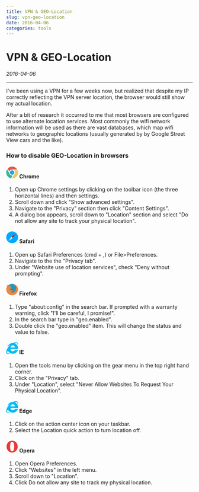 ```yaml
---
title: VPN & GEO-Location
slug: vpn-geo-location
date: 2016-04-06
categories: tools
---
```


# VPN & GEO-Location
_2016-04-06_
<hr>

<style>
    svg#browser {
        width: 32px;
        height: 32px;
    }
</style>

I've been using a VPN for a few weeks now, but realized that despite my IP correctly reflecting the VPN server location, the browser would still show my actual location.

After a bit of research it occurred to me that most browsers are configured to use alternate location services. Most commonly the wifi network information will be used as there are vast databases, which map wifi networks to geographic locations (usually generated by by Google Street View cars and the like).

### How to disable GEO-Location in browsers

#### <svg id="browser" height="32" width="32" xmlns="http://www.w3.org/2000/svg"><path d="M15.987 9.991c3.314 0 6 2.688 6 6 0 3.315-2.686 6-6 6-3.312 0-6-2.686-6-6 0-3.312 2.688-6 6-6z" fill="#26A6D1"/><path d="M15.987 23.992c-4.048 0-7.385-3.008-7.917-6.912l-5.515-9.563-.006-.014-.617.891c-.152.279-.3.562-.436.851l-.295.69c-.098.238-.195.479-.282.725-.098.273-.183.549-.264.826l-.178.637c-.074.297-.137.594-.194.893l-.108.631c-.044.293-.078.584-.104.875l-.052.697c-.013.266-.018.531-.018.797s.004.532.018.797l.052.697c.027.291.062.584.104.875l.108.631c.058.299.12.596.194.893l.178.637c.082.275.166.553.264.826.087.244.185.484.282.725.096.23.188.461.295.689.136.289.284.57.437.852l.199.391.092.143c.176.301.37.588.566.875l.314.467c.189.258.396.504.603.752l.414.496c.18.197.373.385.563.574.19.191.377.387.575.564l.496.416c.248.205.494.412.752.602l.463.316c.288.197.577.391.875.566l.142.092.39.199c.28.152.562.303.851.438l.083.043.405.166c1.082.461 2.212.787 3.364 1.002l4.565-7.916c-.535.107-1.089.168-1.658.168z" fill="#3DB39E"/><path d="M31.933 14.901l-.021-.264c-.113-1.336-.662-3.27-1.118-4.568h-9.443c1.615 1.463 2.636 3.57 2.636 5.922 0 2.538-1.185 4.795-3.025 6.26l-5.625 9.756c1.978 0 4.641-.357 6.557-1.123l.065-.021.102-.043c.653-.271 1.299-.568 1.928-.932.563-.324 1.09-.688 1.599-1.068l.029-.023c.49-.371.949-.766 1.387-1.182l.068-.059.221-.225c.968-.969 1.799-2.039 2.477-3.193l.077-.113.139-.281c.218-.396.42-.801.604-1.213l.236-.555c.156-.391.292-.787.417-1.188l.165-.516c.153-.557.278-1.119.371-1.688l.039-.324c.069-.488.118-.979.143-1.475l.009-.397c.008-.494-.002-.991-.037-1.487z" fill="#EFC75E"/><path d="M29.838 7.991c-.335-.58-.71-1.121-1.104-1.643l-.129-.16c-.354-.457-.729-.891-1.125-1.299l-.268-.275c-.435-.428-.886-.834-1.359-1.205l-.104-.088c-.527-.406-1.079-.771-1.648-1.105l-.114-.076-.433-.225c-.25-.135-.499-.27-.756-.391-.247-.115-.496-.217-.745-.32l-.627-.25c-.303-.109-.609-.201-.916-.295l-.51-.148c-.334-.086-.671-.154-1.007-.219l-.476-.094c-.328-.053-.656-.086-.985-.117l-.539-.055c-.282-.018-.563-.016-.847-.02l-.694-.004-.54.039c-1.194.08-2.388.293-3.561.648l-.243.066c-.297.096-.59.213-.884.328l-.564.223c-.242.103-.481.224-.721.343-.232.114-.465.229-.693.356l-.26.133-.384.248c-.227.14-.452.283-.673.435-.216.151-.429.305-.637.463l-.55.439c-.227.19-.448.383-.663.583l-.408.398c-.237.238-.469.48-.688.73l-.149.18 4.551 7.895c1.045-3.201 4.052-5.518 7.603-5.518h13.85z" fill="#E2574C"/></svg> Chrome
1. Open up Chrome settings by clicking on the toolbar icon (the three horizontal lines) and then settings.
2. Scroll down and click "Show advanced settings".
3. Navigate to the "Privacy" section then click "Content Settings".
4. A dialog box appears, scroll down to "Location" section and select "Do not allow any site to track your physical location".

#### <svg id="browser" enable-background="new 0 0 128 128" version="1.1" viewBox="0 0 128 128" xml:space="preserve" xmlns="http://www.w3.org/2000/svg" xmlns:xlink="http://www.w3.org/1999/xlink"><g id="_x37__stroke"><g id="Safari"><rect clip-rule="evenodd" fill="none" fill-rule="evenodd" height="128" width="128"/><g id="Safari_1_"><circle clip-rule="evenodd" cx="64" cy="64" fill="#00AAFF" fill-rule="evenodd" r="64"/><polygon clip-rule="evenodd" fill="#FFFFFF" fill-rule="evenodd" points="23.742,104.258 69.845,69.845 58.155,58.155"/><polygon clip-rule="evenodd" fill="#EE0000" fill-rule="evenodd" points="104.258,23.742 58.155,58.155 64,64 64,64      69.845,69.845    "/></g></g></g></svg> Safari
1. Open up Safari Preferences (cmd + ,) or  File>Preferences.
2. Navigate to the the "Privacy tab".
3. Under "Website use of location services", check "Deny without prompting".

#### <svg id="browser" enable-background="new -0.002 -0.501 32 31" height="31" viewBox="-0.002 -0.501 32 31" width="32" xmlns="http://www.w3.org/2000/svg"><path d="M15.998-.501c8.284 0 15 6.715 15 15 0 8.283-6.716 15-15 15s-15-6.717-15-15c0-8.286 6.716-15 15-15z" fill="#2394BC"/><path d="M18.562 30.274c7.614-1.229 13.437-7.814 13.437-15.775l-.146.181c.228-1.513.188-2.861-.125-4.037-.112.871-.234 1.397-.357 1.608-.001-.068-.018-.976-.307-2.243-.137-.924-.338-1.793-.616-2.596.068.368.108.675.128.953-1.162-3.118-4.023-6.957-11.072-6.867 0 0 2.479.262 3.646 2.029 0 0-1.193-.285-2.095.152 1.099.438 2.052.896 2.863 1.374l.07.043c.208.125.385.253.573.38 1.498 1.052 2.888 2.553 2.782 4.489-.323-.51-.753-.844-1.304-1.012.679 2.66.746 4.857.197 6.59-.377-1.154-.724-1.846-1.033-2.09.431 3.566-.15 6.203-1.739 7.922.302-1.049.422-1.908.354-2.586-1.867 2.822-3.991 4.281-6.372 4.371-.941-.008-1.83-.15-2.666-.426-1.228-.415-2.339-1.124-3.328-2.13 1.544.129 2.954-.139 4.195-.772l2.033-1.332-.008-.006c.264-.1.512-.092.754.021.496-.068.67-.334.504-.783-.24-.334-.603-.637-1.069-.904-1.017-.531-2.079-.447-3.187.26-1.055.6-2.07.576-3.058-.062-.647-.447-1.272-1.049-1.876-1.801l-.24-.355c-.113.852.015 1.945.398 3.291l.008.018-.008-.016c-.384-1.346-.511-2.442-.398-3.293v-.008c.029-.744.337-1.154.924-1.246l-.249-.021.251.021c.663.061 1.424.213 2.282.463.144-.828-.045-1.695-.564-2.584v-.016c.806-.752 1.521-1.299 2.132-1.648.271-.145.429-.365.481-.662l.022-.016.008-.008.03-.029c.158-.236.105-.426-.165-.594-.565.031-1.131-.008-1.695-.121l-.008.023c-.233-.068-.527-.275-.889-.625l-.927-.912-.278-.219v.029h-.008l.008-.037-.053-.055.075-.053c.128-.691.339-1.285.64-1.795l.068-.061c.302-.502.881-1.041 1.732-1.617-1.582.197-3.013.91-4.285 2.143-1.055-.387-2.305-.305-3.744.25l-.173.132-.013.007.188-.138.008-.008c-.905-.416-1.515-1.611-1.809-3.564-1.152 1.141-1.71 3.178-1.673 6.119l-.33.499-.085.058-.017.016-.007.007-.016.033c-.175.274-.416.688-.72 1.244-.437.786-.584 1.446-.627 2.021l-.004.007.002.019-.014.151.025-.04c.003.133.006.267.04.387l.934-.768c-.339.859-.564 1.77-.678 2.736l-.027.442-.293-.335c0 3.428 1.088 6.597 2.924 9.201l.055.086.088.105c1.32 1.813 3.006 3.338 4.958 4.464 1.403.831 2.911 1.413 4.519 1.759l.331.074c.333.064.674.112 1.016.155.253.033.506.065.762.087l.34.039.483.003.525.026.418-.021.689-.034c.409-.028.812-.073 1.212-.131l.243-.036zm-9.409-16.75h0zm19.527-2.741l-.007.131.005-.132.002.001z" fill="#EC8840"/></svg> Firefox
1. Type "about:config" in the search bar. If prompted with a warranty warning, click "I'll be careful, I promise!".
2. In the search bar type in "geo.enabled".
3. Double click the "geo.enabled" item. This will change the status and value to false.

#### <svg enable-background="new 0 0 128 128" id="browser" version="1.1" viewBox="0 0 128 128" xml:space="preserve" xmlns="http://www.w3.org/2000/svg" xmlns:xlink="http://www.w3.org/1999/xlink"><g id="_x33__stroke"><g id="Internet_Explorer_1_"><rect clip-rule="evenodd" fill="none" fill-rule="evenodd" height="128" width="128"/><path clip-rule="evenodd" d="M70.699,35.433    c14.086,0,23.477,10.993,23.827,21.899H46.581C47.048,48.051,55.651,35.433,70.699,35.433z M70.699,98.55    c-14.087,0-24.119-12.212-24.468-24.626h81.659c1.247-26.735-8-45.696-31.687-58.922c3.461-3.786,31.812-13.748,24.556,13.329    l2.786,4.028C135.844-4.899,98.905-2.873,74.462,8.951C39.231,8.835,19.283,30.88,13.801,53.504    c9.524-13.6,21.835-21.66,29.863-23.901c-45.949,36.753-67.3,117.813-4.899,92.123l-4.331-2.596    c-37.552,11.779-23.043-21.511-15.816-26.312c8.651,17.599,27.083,31.664,49.631,31.664c28.697,0,50.016-14.739,58.474-39.187    h-33.13C88.81,93.769,82.161,98.55,70.699,98.55z" fill="#00BBF5" fill-rule="evenodd" id="Internet_Explorer"/></g></g></svg> IE
1. Open the tools menu by clicking on the gear menu in the top right hand corner.
2. Click on the "Privacy" tab.
3. Under "Location", select "Never Allow Websites To Request Your Physical Location".

#### <svg enable-background="new 0 0 128 128" id="browser" version="1.1" viewBox="0 0 128 128" xml:space="preserve" xmlns="http://www.w3.org/2000/svg" xmlns:xlink="http://www.w3.org/1999/xlink"><g id="_x33__stroke"><g id="Internet_Explorer_1_"><rect clip-rule="evenodd" fill="none" fill-rule="evenodd" height="128" width="128"/><path clip-rule="evenodd" d="M70.699,35.433    c14.086,0,23.477,10.993,23.827,21.899H46.581C47.048,48.051,55.651,35.433,70.699,35.433z M70.699,98.55    c-14.087,0-24.119-12.212-24.468-24.626h81.659c1.247-26.735-8-45.696-31.687-58.922c3.461-3.786,31.812-13.748,24.556,13.329    l2.786,4.028C135.844-4.899,98.905-2.873,74.462,8.951C39.231,8.835,19.283,30.88,13.801,53.504    c9.524-13.6,21.835-21.66,29.863-23.901c-45.949,36.753-67.3,117.813-4.899,92.123l-4.331-2.596    c-37.552,11.779-23.043-21.511-15.816-26.312c8.651,17.599,27.083,31.664,49.631,31.664c28.697,0,50.016-14.739,58.474-39.187    h-33.13C88.81,93.769,82.161,98.55,70.699,98.55z" fill="#00BBF5" fill-rule="evenodd" id="Internet_Explorer"/></g></g></svg> Edge
1. Click on the action center icon on your taskbar.
2. Select the Location quick action to turn location off.

#### <svg enable-background="new 0 0 32 32" height="32px" id="Layer_1" version="1.0" viewBox="0 0 32 32" width="32px" xml:space="preserve" xmlns="http://www.w3.org/2000/svg" xmlns:xlink="http://www.w3.org/1999/xlink"><g><path d="M26.737,4.375c2.842,2.917,4.264,6.75,4.264,11.5c0,4.334-1.422,8.104-4.264,11.312   C23.895,30.396,20.295,32,15.938,32c-4.316,0-7.885-1.604-10.706-4.812C2.41,23.979,1,20.209,1,15.875   c0-4.75,1.39-8.583,4.171-11.5C7.95,1.459,11.54,0,15.938,0C20.295,0,23.895,1.459,26.737,4.375z M21.291,11.062   c-0.124-1.291-0.373-2.552-0.747-3.781c-0.373-1.229-0.944-2.177-1.711-2.844c-0.769-0.666-1.733-1-2.895-1   c-1.162,0-2.116,0.323-2.863,0.969C12.328,5.053,11.778,6,11.426,7.25S10.835,9.75,10.71,11c-0.124,1.25-0.187,2.771-0.187,4.562   c0,1.125,0.021,2.073,0.062,2.844c0.04,0.771,0.113,1.709,0.218,2.812c0.103,1.104,0.27,2.031,0.498,2.781   c0.228,0.75,0.538,1.49,0.934,2.219c0.394,0.729,0.902,1.281,1.524,1.656s1.348,0.562,2.179,0.562c0.829,0,1.565-0.188,2.21-0.562   c0.643-0.375,1.161-0.927,1.556-1.656C20.098,25.49,20.42,24.75,20.669,24s0.436-1.677,0.56-2.781   c0.125-1.104,0.197-2.052,0.219-2.844c0.02-0.791,0.03-1.729,0.03-2.812C21.478,13.854,21.416,12.354,21.291,11.062z" fill="#EA3939"/></g><g/><g/><g/><g/><g/><g/></svg> Opera
1. Open Opera Preferences.
2. Click "Websites" in the left menu.
3. Scroll down to "Location".
4. Click Do not allow any site to track my physical location.
